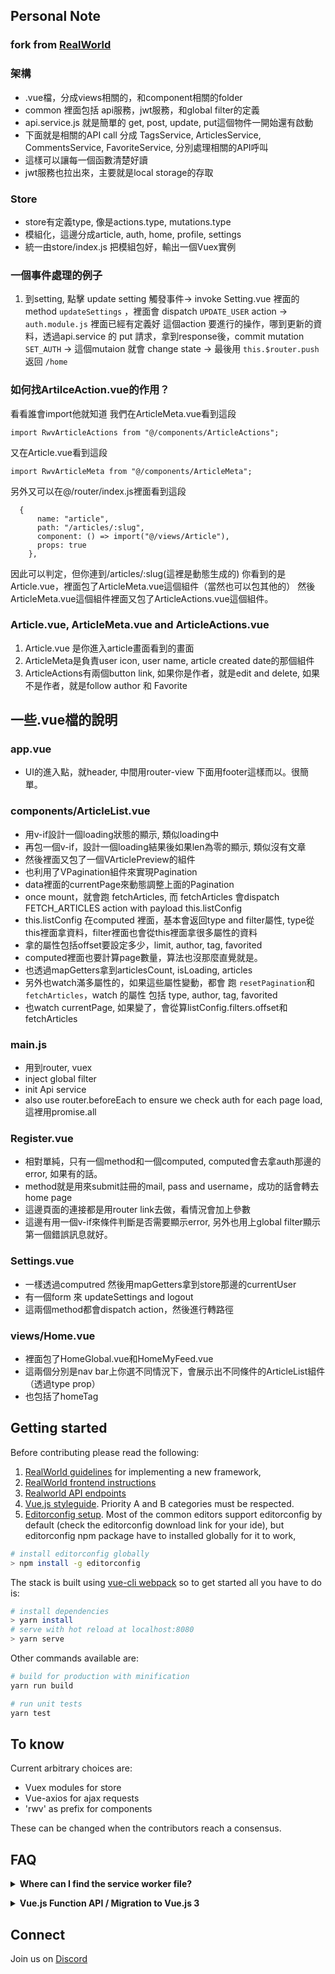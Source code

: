 ## Personal Note

### fork from [RealWorld](https://github.com/gothinkster/realworld)


### 架構
- .vue檔，分成views相關的，和component相關的folder
- common 裡面包括 api服務，jwt服務，和global filter的定義
- api.service.js 就是簡單的 get, post, update, put這個物件一開始還有啟動
- 下面就是相關的API call 分成 TagsService, ArticlesService, CommentsService, FavoriteService, 分別處理相關的API呼叫
- 這樣可以讓每一個函數清楚好讀
- jwt服務也拉出來，主要就是local storage的存取


### Store
- store有定義type, 像是actions.type, mutations.type
- 模組化，這邊分成article, auth, home, profile, settings
- 統一由store/index.js 把模組包好，輸出一個Vuex實例


### 一個事件處理的例子
1. 到setting, 點擊 update setting 觸發事件-> invoke Setting.vue 裡面的method `updateSettings` ，裡面會 dispatch `UPDATE_USER` action
-> `auth.module.js` 裡面已經有定義好 這個action 要進行的操作，哪到更新的資料，透過api.service 的 put 請求，拿到response後，commit mutation `SET_AUTH`
-> 這個mutaion 就會 change state -> 最後用 `this.$router.push` 返回 `/home`


### 如何找ArtilceAction.vue的作用？
看看誰會import他就知道
我們在ArticleMeta.vue看到這段
```
import RwvArticleActions from "@/components/ArticleActions";
```
又在Article.vue看到這段
```
import RwvArticleMeta from "@/components/ArticleMeta";
```
另外又可以在@/router/index.js裡面看到這段
```
  {
      name: "article",
      path: "/articles/:slug",
      component: () => import("@/views/Article"),
      props: true
    },
```
因此可以判定，但你連到/articles/:slug(這裡是動態生成的)
你看到的是Article.vue，裡面包了ArticleMeta.vue這個組件（當然也可以包其他的）
然後ArticleMeta.vue這個組件裡面又包了ArticleActions.vue這個組件。


### Article.vue, ArticleMeta.vue and ArticleActions.vue
1. Article.vue 是你進入article畫面看到的畫面
2. ArticleMeta是負責user icon, user name, article created date的那個組件
3. ArticleActions有兩個button link, 如果你是作者，就是edit and delete, 如果不是作者，就是follow author 和 Favorite

## 一些.vue檔的說明

### app.vue
- UI的進入點，就header, 中間用router-view 下面用footer這樣而以。很簡單。

### components/ArticleList.vue
- 用v-if設計一個loading狀態的顯示, 類似loading中
- 再包一個v-if，設計一個loading結果後如果len為零的顯示, 類似沒有文章
- 然後裡面又包了一個VArticlePreview的組件
- 也利用了VPagination組件來實現Pagination
- data裡面的currentPage來動態調整上面的Pagination
- once mount，就會跑 fetchArticles, 而 fetchArticles 會dispatch FETCH_ARTICLES action with payload this.listConfig
- this.listConfig 在computed 裡面，基本會返回type and filter屬性, type從this裡面拿資料，filter裡面也會從this裡面拿很多屬性的資料
- 拿的屬性包括offset要設定多少，limit, author, tag, favorited
- computed裡面也要計算page數量，算法也沒那麼直覺就是。
- 也透過mapGetters拿到articlesCount, isLoading, articles
- 另外也watch滿多屬性的，如果這些屬性變動，都會 跑 `resetPagination`和`fetchArticles`，watch 的屬性 包括 type, author, tag, favorited
- 也watch currentPage, 如果變了，會從算listConfig.filters.offset和fetchArticles

### main.js
- 用到router, vuex
- inject global filter
- init Api service
- also use router.beforeEach to ensure we check auth for each page load, 這裡用promise.all


### Register.vue
- 相對單純，只有一個method和一個computed, computed會去拿auth那邊的error, 如果有的話。
- method就是用來submit註冊的mail, pass and username，成功的話會轉去home page
- 這邊頁面的連接都是用router link去做，看情況會加上參數
- 這邊有用一個v-if來條件判斷是否需要顯示error, 另外也用上global filter顯示第一個錯誤訊息就好。

### Settings.vue
- 一樣透過computred 然後用mapGetters拿到store那邊的currentUser
- 有一個form 來 updateSettings  and logout
- 這兩個method都會dispatch action，然後進行轉路徑


### views/Home.vue
- 裡面包了HomeGlobal.vue和HomeMyFeed.vue
- 這兩個分別是nav bar上你選不同情況下，會展示出不同條件的ArticleList組件（透過type prop）
- 也包括了homeTag





## Getting started

Before contributing please read the following:

1. [RealWorld guidelines](https://github.com/gothinkster/realworld/tree/master/spec) for implementing a new framework,
2. [RealWorld frontend instructions](https://github.com/gothinkster/realworld-starter-kit/blob/master/FRONTEND_INSTRUCTIONS.md)
3. [Realworld API endpoints](https://github.com/gothinkster/realworld/tree/master/api)
4. [Vue.js styleguide](https://vuejs.org/v2/style-guide/index.html). Priority A and B categories must be respected.
5. [Editorconfig setup](https://editorconfig.org/#download). Most of the common editors support editorconfig by default (check the editorconfig download link for your ide), but editorconfig npm package have to installed globally for it to work,

```bash
# install editorconfig globally
> npm install -g editorconfig
```

The stack is built using [vue-cli webpack](https://github.com/vuejs-templates/webpack) so to get started all you have to do is:

``` bash
# install dependencies
> yarn install
# serve with hot reload at localhost:8080
> yarn serve
```

Other commands available are:

``` bash
# build for production with minification
yarn run build

# run unit tests
yarn test
```

## To know

Current arbitrary choices are:

- Vuex modules for store
- Vue-axios for ajax requests
- 'rwv' as prefix for components

These can be changed when the contributors reach a consensus.

## FAQ

<p><details>
  <summary><b>Where can I find the service worker file?</b></summary>

  The service worker file is generated automatically. The implementation can be found under [`src/registerServiceWorker.js`](https://github.com/gothinkster/vue-realworld-example-app/blob/eeaeb34fa440d00cd400545301ea203bd2a59284/src/registerServiceWorker.js). You can find the dependencies implementation in this repo: [yyx990803/register-service-worker](https://github.com/yyx990803/register-service-worker#readme).

  Also, Google provided a good documentation on how to register a service worker: https://developers.google.com/web/fundamentals/primers/service-workers/registration
</details></p>

<p><details>
  <summary><b>Vue.js Function API / Migration to Vue.js 3</b></summary>

  Related resources:

  - [Vue.js Function API RFC](https://github.com/vuejs/rfcs/blob/function-apis/active-rfcs/0000-function-api.md)
  - [`vue-function-api` plugin](https://github.com/vuejs/vue-function-api)

  Vue.js 3 will likely introduce breaking changes on how Vue.js applications will look like. For example, the Vue.js Function API might be introduced. This would cause a lot of our components to change in the overall structure. The changes would be minimal though. With the `vue-function-api` plugin, these changes could be applied already. The problem is that multiple integrations are not working with the plugin. There are intentions to make this work, but for the time being, we should rather focus on different areas. If you still want to be experimental with it, we are happy to get a Pull Request with some experimental feature implementations.
</details></p>

## Connect

Join us on [Discord](https://discord.gg/NE2jNmg)
